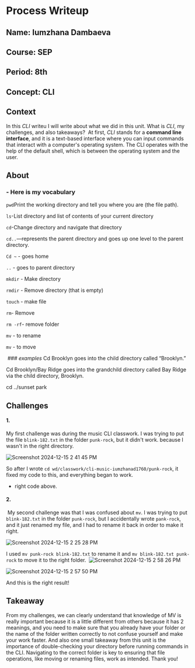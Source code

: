 # Process Writeup
## Name: Iumzhana Dambaeva
## Course: SEP
## Period: 8th
## Concept: CLI

## Context
In this _CLI_ writeu I will write about what we did in this unit. What is _CLI_, my challenges, and also takeaways? 
At first, _CLI_ stands for a **command line interface**, and it is a text-based interface where you can input commands that interact with a computer's operating system. The CLI operates with the help of the default shell, which is between the operating system and the user.

## About 
### - Here is my vocabulary 
```pwd```Print the working directory and tell you where you are (the file path).

```ls```-List directory and list of contents of your current directory

```cd```-Change directory and navigate that directory

```cd..```—represents the parent directory and goes up one level to the parent directory.

```Cd ~``` - goes home

```..``` - goes to parent directory

```mkdir``` - Make directory 

```rmdir``` - Remove directory (that is empty)

```touch``` - make file 

```rm```- Remove 

```rm -rf```- remove folder

```mv``` - to rename

```mv``` - to move




 ### _examples_
Cd Brooklyn goes into the child directory called “Brooklyn.”

Cd Brooklyn/Bay Ridge goes into the grandchild directory called Bay Ridge via the child directory, Brooklyn. 

cd ../sunset park

## Challenges

#### 1.
My first challenge was during the music CLI classwork. I was trying to put the file ```blink-182.txt``` in the folder ```punk-rock```, but it didn't work.
because I wasn't in the right directory.

![Screenshot 2024-12-15 2 41 45 PM](https://github.com/user-attachments/assets/6b4fa794-adb0-48ba-a1b9-6f6d79c3d2b8)


So after I wrote ```cd wd/classwork/cli-music-iumzhanad1760/punk-rock```, it fixed my code to this, and everything began to work. 
    
    
- right code above.

#### 2.
 My second challenge was that I was confused about ```mv```. I was trying to put ```blink-182.txt``` in the folder ```punk-rock```, but I accidentally wrote ```pank-rock```, and it just renamed my file, and I had to rename it back in order to make it right.
 
![Screenshot 2024-12-15 2 25 28 PM](https://github.com/user-attachments/assets/c34d83e6-57f2-4a6e-8979-b849d51fd529)


I used ```mv punk-rock blink-182.txt``` to rename it and ```mv blink-182.txt punk-rock``` to move it to the right folder. 
![Screenshot 2024-12-15 2 58 26 PM](https://github.com/user-attachments/assets/487e997b-f6a9-43f0-a6ce-415992066d27)

![Screenshot 2024-12-15 2 57 50 PM](https://github.com/user-attachments/assets/fca62356-cfcb-43a6-8b71-d212ee303a1e)


And this is the right result! 

## Takeaway
From my challenges, we can clearly understand that knowledge of MV is really important because it is a little different from others because it has 2 meanings, and you need to make sure that you already have your folder or the name of the folder written correctly to not confuse yourself and make your work faster. And also one small takeaway from this unit is the importance of double-checking your directory before running commands in the CLI. Navigating to the correct folder is key to ensuring that file operations, like moving or renaming files, work as intended.
Thank you!



